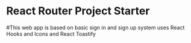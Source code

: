 # React Router Project Starter
#This web app is based on basic sign in and sign up system uses React Hooks and Icons and React Toastify
